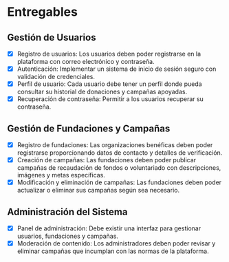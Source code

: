 # Entregables

## Gestión de Usuarios
- [X] Registro de usuarios: Los usuarios deben poder registrarse en la plataforma con correo electrónico y
contraseña.
- [X] Autenticación: Implementar un sistema de inicio de sesión seguro con validación de credenciales.
- [X] Perfil de usuario: Cada usuario debe tener un perfil donde pueda consultar su historial de donaciones y campañas apoyadas.
- [X] Recuperación de contraseña: Permitir a los usuarios recuperar su contraseña.

## Gestión de Fundaciones y Campañas
- [X] Registro de fundaciones: Las organizaciones benéficas deben poder registrarse proporcionando datos de contacto y detalles de verificación.
- [X] Creación de campañas: Las fundaciones deben poder publicar campañas de recaudación de fondos o voluntariado con descripciones, imágenes y metas específicas.
- [X] Modificación y eliminación de campañas: Las fundaciones deben poder actualizar o eliminar sus campañas según sea necesario.
## Administración del Sistema
- [X] Panel de administración: Debe existir una interfaz para gestionar usuarios, fundaciones y campañas.
- [X] Moderación de contenido: Los administradores deben poder revisar y eliminar campañas que incumplan con las normas de la plataforma.